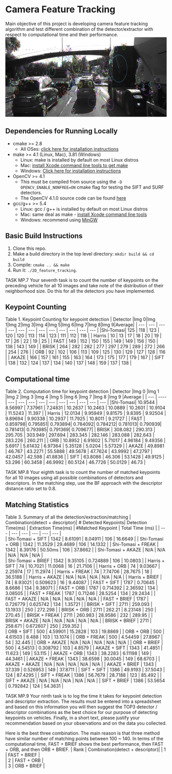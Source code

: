 # Camera Feature Tracking
Main objective of this project is developing camera feature tracking algorithm and test different combination of the detector/extractor with respect to computational time and their performance.
<img src="images/keypoints.png" width="820" height="248" />

## Dependencies for Running Locally
* cmake >= 2.8
  * All OSes: [click here for installation instructions](https://cmake.org/install/)
* make >= 4.1 (Linux, Mac), 3.81 (Windows)
  * Linux: make is installed by default on most Linux distros
  * Mac: [install Xcode command line tools to get make](https://developer.apple.com/xcode/features/)
  * Windows: [Click here for installation instructions](http://gnuwin32.sourceforge.net/packages/make.htm)
* OpenCV >= 4.1
  * This must be compiled from source using the `-D OPENCV_ENABLE_NONFREE=ON` cmake flag for testing the SIFT and SURF detectors.
  * The OpenCV 4.1.0 source code can be found [here](https://github.com/opencv/opencv/tree/4.1.0)
* gcc/g++ >= 5.4
  * Linux: gcc / g++ is installed by default on most Linux distros
  * Mac: same deal as make - [install Xcode command line tools](https://developer.apple.com/xcode/features/)
  * Windows: recommend using [MinGW](http://www.mingw.org/)

## Basic Build Instructions

1. Clone this repo.
2. Make a build directory in the top level directory: `mkdir build && cd build`
3. Compile: `cmake .. && make`
4. Run it: `./2D_feature_tracking`.


TASK MP.7
Your seventh task is to count the number of keypoints on the preceding vehicle for all 10 images and take note of the distribution
 of their neighborhood size. Do this for all the detectors you have implemented.

## Keypoint Counting
Table 1. Keypoint Counting for keypoint detection
| Detector |Img 0|Img 1|Img 2|Img 3|Img 4|Img 5|Img 6|Img 7|Img 8|Img 9|Average|
| ---      | --- | --- | --- | --- | --- | --- | --- | --- | --- | --- | ---   |
|Shi-Tomasi| 125 | 118 | 123 | 120 | 120 | 113 | 114 | 123 | 111 | 112 |  118  |
| Harris   | 10  | 13  | 17  | 18  | 20  | 19  | 17  | 26  | 22  | 19  |  25   |
| FAST     | 149 | 152 | 150 | 155 | 149 | 149 | 156 | 150 | 138 | 143 |  149  |
| BRISK    | 264 | 282 | 282 | 277 | 297 | 279 | 289 | 272 | 266 | 254 |  276  |
| ORB      | 92  | 102 | 106 | 113 | 109 | 125 | 130 | 129 | 127 | 128 |  116  |
| AKAZE    | 166 | 157 | 161 | 155 | 163 | 164 | 173 | 175 | 177 | 179 |  167  |
| SIFT     | 138 | 132 | 124 | 137 | 134 | 140 | 137 | 148 | 159 | 137 |  138  |


## Computational time
Table 2. Computation time for keypoint detection
| Detector |Img 0    |Img 1    |Img 2    |Img 3    |Img 4    |Img 5    |Img 6    |Img 7    |Img 8    |Img 9    |Average  |
| ---      | ----    | ---     | ---     | ---     | ---     | ---     | ---     | ---     | ---     | ---     |  ---    | 
|Shi-Tomasi| 10.9544 | 8.56997 | 7.37961 | 7.24831 | 10.2637 | 10.2463 | 10.0889 | 10.2601 | 10.9104 | 11.5243 | 11.397  |
| Harris   | 12.0134 | 9.95949 | 9.81575 | 9.8395  | 9.92504 | 9.89694 | 9.90338 | 10.2937 | 11.7925 | 10.8011 | 9.21727 |
| FAST     | 0.859798| 0.795851| 0.793894| 0.784092| 0.784212| 0.781013| 0.790939| 0.781413| 0.793985| 0.791369| 0.709677|
| BRISK    | 308.082 | 290.313 | 295.705 | 303.949 | 297.694 | 283.345 | 282.146 | 283.088 | 282.643 | 283.226 | 260.211 |
| ORB      | 10.8952 | 6.91602 | 5.71017 | 4.96184 | 9.49356 | 5.6917  | 5.61432 | 6.97364 | 5.35128 | 5.0204  | 5.57329 |
| AKAZE    | 49.8981 | 46.767  | 43.2271 | 55.5888 | 49.5678 | 47.7624 | 43.9992 | 47.2797 | 42.0457 | 42.598  | 41.8836 |
| SIFT     | 63.8086 | 46.306  | 53.1428 | 49.9125 | 53.296  | 60.3458 | 46.9992 | 60.5124 | 46.7726 | 50.0129 | 46.73   |

TASK MP.8
Your eighth task is to count the number of matched keypoints for all 10 images using all possible combinations of detectors
 and descriptors. In the matching step, use the BF approach with the descriptor distance ratio set to 0.8.

## Matching Statistics
Table 3. Summary of all the detection/extraction/matching 
| Combination(detect + descriptor)| # Detected Keypoints| Detection Time(ms) | Extraction Time(ms) | #Matched Keypoint | Total Time (ms)    |
| ---                             | ---                 | ---                | ---                 | ---               | ---                |                 
| Shi-Tomasi + SIFT               |      1342           |    8.61091         |     8.04911         |     106           |    16.6649         |
| Shi-Tomasi + ORB                |      1342           |    11.3529         |     29.4689         |     106           |    14.1332         |
| Shi-Tomasi + FREAK              |      1342           |    8.39176         |     50.50ms         |     106           |    37.8662         |
| Shi-Tomasi + AKAZE              |      N/A            |    N/A             |     N/A             |     N/A           |    N/A             |   
| Shi-Tomasi + BRIEF              |      1342           |    9.35105         |     0.724889        |     106           |    10.0803         |
| Harris + SIFT                   |      74             |    10.7021         |     11.0068         |     16            |    21.7106         |
| Harris + ORB                    |      74             |    9.03667         |     2.25974         |     17            |    11.2974         |
| Harris + FREAK                  |      74             |    7.74706         |     28.7675         |     18            |    36.5188         |
| Harris + AKAZE                  |      N/A            |    N/A             |     N/A             |     N/A           |    N/A             |
| Harris + BRIEF                  |      74             |    8.93021         |     0.509623        |     16            |    9.44087         |
| FAST + SIFT                     |      1787           |    0.70645         |     8.6686          |     134           |    9.38071         | 
| FAST + ORB                      |      1787           |    0.714392        |     2.36592         |     134           |    3.08505         |
| FAST + FREAK                    |      1787           |    0.71246         |     28.5254         |     134           |    29.2434         |
| FAST + AKAZE                    |      N/A            |    N/A             |     N/A             |     N/A           |    N/A             |
| FAST + BRIEF                    |      1787           |    0.726779        |     0.625742        |     134           |    1.35721         |
| BRISK + SIFT                    |      2711           |    259.093         |     13.1933         |     250           |    272.298         |
| BRISK + ORB                     |      2711           |    262.21          |     8.23148         |     250           |    270.45          |
| BRISK + FREAK                   |      2711           |    260.983         |     28.9586         |     232           |    289.95          |
| BRISK + AKAZE                   |      N/A            |    N/A             |     N/A             |     N/A           |    N/A             |
| BRISK + BRIEF                   |      2711           |    258.671         |     0.672607        |     250           |    259.352         |              
| ORB + SIFT                      |      500            |    4.59901         |     15.2828         |     103           |    19.8869         |
| ORB + ORB                       |      500            |    4.61503         |     8.488           |     103           |    13.1074         | 
| ORB + FREAK                     |      500            |    4.54459         |     27.8967         |     54            |    32.445          |
| ORB + AKAZE                     |      N/A            |    N/A             |     N/A             |     N/A           |    N/A             |
| ORB + BRIEF                     |      500            |    4.54513         |     0.308792        |     103           |    4.8579          |
| AKAZE + SIFT                    |      1343           |    41.4851         |     11.623          |     149           |    53.115          |
| AKAZE + ORB                     |      1343           |    38.2283         |     6.11198         |     149           |    44.3461         |
| AKAZE + FREAK                   |      1343           |    38.6598         |     30.0045         |     149           |    68.6703         |
| AKAZE + AKAZE                   |      N/A            |    N/A             |     N/A             |     N/A           |    N/A             |
| AKAZE + BRIEF                   |      1343           |    37.339          |     0.526953        |     149           |    37.8711         |
| SIFT + SIFT                     |      1386           |    49.9193         |     37.5043         |     124           |    87.4295         | 
| SIFT + FREAK                    |      1386           |    56.7679         |     28.7188         |     123           |    85.492          |
| SIFT + AKAZE                    |      N/A            |    N/A             |     N/A             |     N/A           |    N/A             |
| SIFT + BRIEF                    |      1386           |    53.5654         |     0.792842        |     124           |    54.3631         |

TASK MP.9
Your ninth task is to log the time it takes for keypoint detection and descriptor extraction. The results must be entered into a spreadsheet 
and based on this information you will then suggest the TOP3 detector / descriptor combinations as the best choice for our purpose of detecting keypoints 
on vehicles. Finally, in a short text, please justify your recommendation based on your observations and on the data you collected.

Here is the best three combination. The main reason is that three method have similar number of matching points between 100 ~ 140. In terms of the computational time, 
FAST + BRIEF shows the best performance, then FAST + ORB, and then ORB + BRIEF.
| Rank | Combination(detect + descriptor)| 
| 1 | FAST + BRIEF                       |  
| 2 | FAST + ORB                         |      
| 3 | ORB + BRIEF                        |      